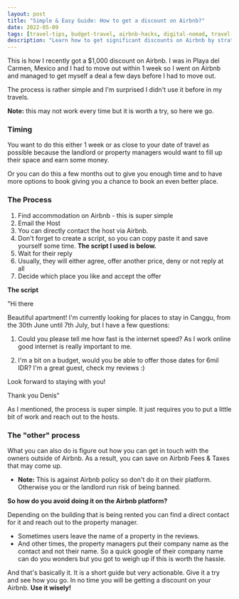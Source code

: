```yaml
---
layout: post
title: "Simple & Easy Guide: How to get a discount on Airbnb?"
date: 2022-05-09
tags: [travel-tips, budget-travel, airbnb-hacks, digital-nomad, travel-discounts]
description: "Learn how to get significant discounts on Airbnb by strategically timing your booking and communicating directly with hosts."
---
```


This is how I recently got a $1,000 discount on Airbnb. I was in Playa del Carmen, Mexico and I had to move out within 1 week so I went on Airbnb and managed to get myself a deal a few days before I had to move out.

The process is rather simple and I'm surprised I didn't use it before in my travels.

**Note:** this may not work every time but it is worth a try, so here we go.

### Timing

You want to do this either 1 week or as close to your date of travel as possible because the landlord or property managers would want to fill up their space and earn some money.

Or you can do this a few months out to give you enough time and to have more options to book giving you a chance to book an even better place.

### The Process

1. Find accommodation on Airbnb - this is super simple
2. Email the Host
3. You can directly contact the host via Airbnb.
4. Don't forget to create a script, so you can copy paste it and save yourself some time. **The script I used is below.**
5. Wait for their reply
6. Usually, they will either agree, offer another price, deny or not reply at all
7. Decide which place you like and accept the offer

**The script**

"Hi there

Beautiful apartment! I'm currently looking for places to stay in Canggu, from the 30th June until 7th July, but I have a few questions:

1. Could you please tell me how fast is the internet speed? As I work online good internet is really important to me.

2. I'm a bit on a budget, would you be able to offer those dates for 6mil IDR?
I'm a great guest, check my reviews :)

Look forward to staying with you!

Thank you
Denis"

As I mentioned, the process is super simple. It just requires you to put a little bit of work and reach out to the hosts.

### The "other" process

What you can also do is figure out how you can get in touch with the owners outside of Airbnb. As a result, you can save on Airbnb Fees & Taxes that may come up.

* **Note:** This is against Airbnb policy so don't do it on their platform. Otherwise you or the landlord run risk of being banned.

**So how do you avoid doing it on the Airbnb platform?**

Depending on the building that is being rented you can find a direct contact for it and reach out to the property manager.

* Sometimes users leave the name of a property in the reviews.
* And other times, the property managers put their company name as the contact and not their name. So a quick google of their company name can do you wonders but you got to weigh up if this is worth the hassle.

And that's basically it. It is a short guide but very actionable. Give it a try and see how you go. In no time you will be getting a discount on your Airbnb. **Use it wisely!**